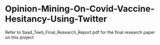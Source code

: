 # Opinion-Mining-On-Covid-Vaccine-Hesitancy-Using-Twitter
Refer to Saad_Teeti_Final_Research_Report.pdf for the final research paper on this project

